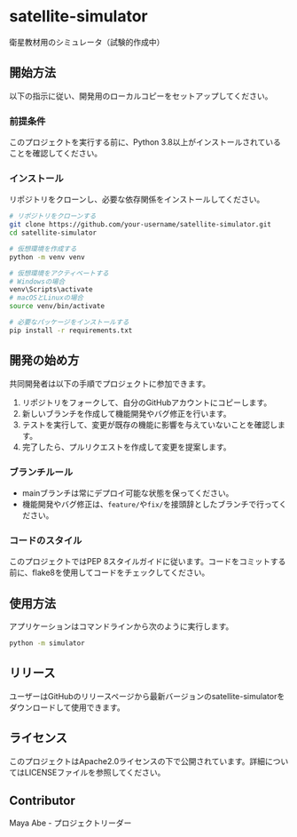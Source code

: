 # satellite-simulator

衛星教材用のシミュレータ（試験的作成中）

## 開始方法

以下の指示に従い、開発用のローカルコピーをセットアップしてください。

### 前提条件

このプロジェクトを実行する前に、Python 3.8以上がインストールされていることを確認してください。

### インストール

リポジトリをクローンし、必要な依存関係をインストールしてください。

```bash
# リポジトリをクローンする
git clone https://github.com/your-username/satellite-simulator.git
cd satellite-simulator

# 仮想環境を作成する
python -m venv venv

# 仮想環境をアクティベートする
# Windowsの場合
venv\Scripts\activate
# macOSとLinuxの場合
source venv/bin/activate

# 必要なパッケージをインストールする
pip install -r requirements.txt
```

## 開発の始め方

共同開発者は以下の手順でプロジェクトに参加できます。

1. リポジトリをフォークして、自分のGitHubアカウントにコピーします。
2. 新しいブランチを作成して機能開発やバグ修正を行います。
3. テストを実行して、変更が既存の機能に影響を与えていないことを確認します。
4. 完了したら、プルリクエストを作成して変更を提案します。

### ブランチルール

- mainブランチは常にデプロイ可能な状態を保ってください。
- 機能開発やバグ修正は、`feature/`や`fix/`を接頭辞としたブランチで行ってください。

### コードのスタイル

このプロジェクトではPEP 8スタイルガイドに従います。コードをコミットする前に、flake8を使用してコードをチェックしてください。

## 使用方法

アプリケーションはコマンドラインから次のように実行します。

```bash
python -m simulator
```

## リリース

ユーザーはGitHubのリリースページから最新バージョンのsatellite-simulatorをダウンロードして使用できます。

## ライセンス

このプロジェクトはApache2.0ライセンスの下で公開されています。詳細についてはLICENSEファイルを参照してください。

## Contributor

Maya Abe - プロジェクトリーダー